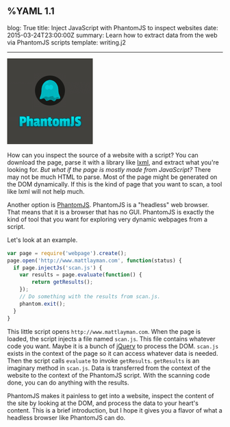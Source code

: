 %YAML 1.1
---
blog: True
title: Inject JavaScript with PhantomJS to inspect websites
date: 2015-03-24T23:00:00Z
summary: Learn how to extract data from the web via PhantomJS scripts
template: writing.j2

---
<img class='book' src='phantomjs.png'>

How can you inspect the source of a website with a script?
You can download the page,
parse it with a library like [lxml][lx],
and extract what you're looking for.
*But what if the page is mostly made from JavaScript?*
There may not be much HTML to parse.
Most of the page might be generated on the DOM dynamically.
If this is the kind of page
that you want to scan,
a tool like lxml will not help much.

[lx]: http://lxml.de/

Another option is [PhantomJS][pjs].
PhantomJS is a "headless" web browser.
That means that it is a browser that has no GUI.
PhantomJS is exactly the kind of tool that you want
for exploring very dynamic webpages
from a script.

[pjs]: http://phantomjs.org/

Let's look at an example.

```javascript
var page = require('webpage').create();
page.open('http://www.mattlayman.com', function(status) {
  if page.injectJs('scan.js') {
    var results = page.evaluate(function() {
        return getResults();
    });
    // Do something with the results from scan.js.
    phantom.exit();
  }
}
```

This little script opens `http://www.mattlayman.com`.
When the page is loaded,
the script injects a file named `scan.js`.
This file contains whatever code you want.
Maybe it is a bunch of [jQuery][jq] to process the DOM.
`scan.js` exists in the context of the page
so it can access whatever data is needed.
Then the script calls `evaluate` to invoke `getResults`.
`getResults` is an imaginary method
in `scan.js`.
Data is transferred
from the context of the website
to the context of the PhantomJS script.
With the scanning code done,
you can do anything with the results.

[jq]: https://jquery.com/

PhantomJS makes it painless to get into a website,
inspect the content of the site
by looking at the DOM,
and process the data
to your heart's content.
This is a brief introduction,
but I hope it gives you a flavor
of what a headless browser like PhantomJS can do.
